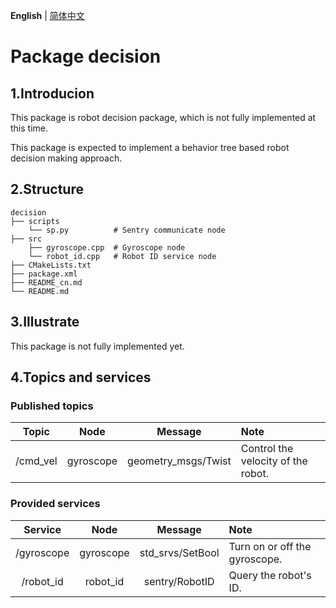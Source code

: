 __English__ | [简体中文](README_cn.md)

# Package decision

## 1.Introducion

This package is robot decision package, which is not fully implemented at this time.

This package is expected to implement a behavior tree based robot decision making approach.

## 2.Structure

```
decision
├── scripts
    └── sp.py          # Sentry communicate node
├── src
    ├── gyroscope.cpp  # Gyroscope node
    └── robot_id.cpp   # Robot ID service node
├── CMakeLists.txt
├── package.xml
├── README_cn.md
└── README.md
```

## 3.Illustrate

This package is not fully implemented yet.

## 4.Topics and services

### Published topics

| Topic    | Node      | Message             | Note                               |
|:--------:|:---------:|:-------------------:|:-----------------------------------|
| /cmd_vel | gyroscope | geometry_msgs/Twist | Control the velocity of the robot. |

### Provided services

| Service    | Node      | Message          | Note                          |
|:----------:|:---------:|:----------------:|:------------------------------|
| /gyroscope | gyroscope | std_srvs/SetBool | Turn on or off the gyroscope. |
| /robot_id  | robot_id  | sentry/RobotID   | Query the robot's ID.         |
